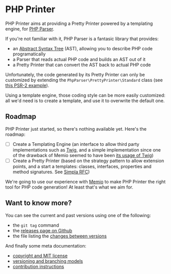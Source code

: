 # PHP Printer

PHP Printer aims at providing a Pretty Printer powered by a templating engine,
for [PHP Parser](https://github.com/nikic/PHP-Parser).

If you're not familiar with it, PHP Parser is a fantasic library that provides:

* an [Abstract Syntax Tree](https://en.wikipedia.org/wiki/Abstract_syntax_tree)
  (AST), allowing you to describe PHP code programatically
* a Parser that reads actual PHP code and builds an AST out of it
* a Pretty Printer that can convert the AST back to actual PHP code

Unfortunately, the code generated by its Pretty Printer can only be customized
by extending the `PhpParser\PrettyPrinter\Standard` class
(see [this PSR-2 example](https://github.com/tcopestake/PHP-Parser-PSR-2-pretty-printer)).

Using a template engine, those coding style can be more easily customized: all
we'd need is to create a template, and use it to overwrite the default one.

## Roadmap

PHP Printer just started, so there's nothing available yet. Here's the roadmap:

* [ ] Create a Templating Engine
      (an interface to allow third party implementations such as
      [Twig](http://twig.sensiolabs.org/),
      and a simple implementation since one of the drawback of Memio seemed to
      have been [its usage of Twig](https://github.com/memio/memio/issues/51))
* [ ] Create a Pretty Printer
      (based on the strategy pattern to allow extension points,
      and a start a templates: classes, interfaces, properties and method
      signatures. See [Simpla RFC](https://github.com/memio/PHP-Printer/issues/1))

We're going to use our experience with [Memio](http://memio.github.io/memio/)
to make PHP Printer the right tool for PHP code generation! At least that's
what we aim for.

## Want to know more?

You can see the current and past versions using one of the following:

* the `git tag` command
* the [releases page on Github](https://github.com/memio/PHP-Printer/releases)
* the file listing the [changes between versions](CHANGELOG.md)

And finally some meta documentation:

* [copyright and MIT license](LICENSE)
* [versioning and branching models](VERSIONING.md)
* [contribution instructions](CONTRIBUTING.md)

